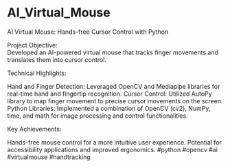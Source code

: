 # AI_Virtual_Mouse

AI Virtual Mouse: Hands-free Cursor Control with Python

Project Objective:  
Developed an AI-powered virtual mouse that tracks finger movements and translates them into cursor control.

Technical Highlights:

Hand and Finger Detection: Leveraged OpenCV and Mediapipe libraries for real-time hand and fingertip recognition.
Cursor Control: Utilized AutoPy library to map finger movement to precise cursor movements on the screen.
Python Libraries: Implemented a combination of OpenCV (cv2), NumPy, time, and math for image processing and control functionalities.

Key Achievements:

Hands-free mouse control for a more intuitive user experience.
Potential for accessibility applications and improved ergonomics.
#python #opencv #ai #virtualmouse #handtracking
